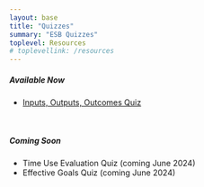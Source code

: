 ```yaml
---
layout: base
title: "Quizzes"
summary: "ESB Quizzes"
toplevel: Resources
# toplevellink: /resources
---
```


   
<h5>Available Now</h5>
  <ul style="text-align: left;">
<li><a href="https://docs.google.com/forms/d/e/1FAIpQLSfhy0FaXG4jYarmYzp4Kz3ImbUg8QBC6fOy-G-9Trx6lcdIZQ/viewform">Inputs, Outputs, Outcomes Quiz</a>&nbsp;</li>
  </ul><br/> 
  
  
<h5>Coming Soon</h5>
<ul style="text-align: left;">
  <li>Time Use Evaluation Quiz (coming June 2024)</li>
  <li>Effective Goals Quiz (coming June 2024)</li>
</ul>





<div id="subscription"> <!--if the home page is requested, a subscription form is populated here from javascript below (though you won't literally see the code here since it runs after page load--></div>


<!--HTML for Quiz-->
<!--<div id="quiz">
  <h1>Quiz</h1>
  <form id="quiz-form">
<div id="question1">
  <p>What is the capital of France?</p>
  <input id="q1a" name="q1" type="radio" value="a" />
  <label>Paris</label><br />
  <input id="q1b" name="q1" type="radio" value="b" />
  <label>London</label><br />
  <input id="q1c" name="q1" type="radio" value="c" />
  <label>Rome</label><br />
  <input id="q1d" name="q1" type="radio" value="d" />
  <label>Madrid</label><br />
</div>
<br />
<div id="question2">
  <p>What is the capital of Japan?</p>
  <input id="q2a" name="q2" type="radio" value="a" />
  <label>Tokyo</label><br />
  <input id="q2b" name="q2" type="radio" value="b" />
  <label>Beijing</label><br />
  <input id="q2c" name="q2" type="radio" value="c" />
  <label>Seoul</label><br />
  <input id="q2d" name="q2" type="radio" value="d" />
  <label>Bangkok</label><br />
</div>
<br />
<div id="question3">
  <p>What is the capital of Australia?</p>
  <input id="q3a" name="q3" type="radio" value="a" />
  <label>Sydney</label><br />
  <input id="q3b" name="q3" type="radio" value="b" />
  <label>Melbourne</label><br />
  <input id="q3c" name="q3" type="radio" value="c" />
  <label>Brisbane</label><br />
  <input id="q3d" name="q3" type="radio" value="d" />
  <label>Canberra</label><br />
</div>
<br />
<input type="submit" value="Submit" />
<input type="reset" value="Reset" />
  </form>
  <div id="results"></div>
</div>-->
<!--JavaScript for Quiz-->
<script>
<!--
  // Store correct answers in an array
  var answers = ["a", "a", "d"];

  // Add event listener to quiz form
  var quizForm = document.getElementById("quiz-form");
  quizForm.addEventListener("submit", function(event)
  event.preventDefault(); // Prevent form from being submitted

// Check answers
var correct = 0;
var incorrect = 0;
for (var i = 0; i < answers.length; i++) {
  var radioName = "q" + (i + 1);
  var radios = document.getElementsByName(radioName);
  for (var j = 0; j < radios.length; j++) {
if (radios[j].checked && radios[j].value === answers[i]) {
  correct++;
} else if (radios[j].checked) {
  incorrect++;
}
  }
}

// Display results
var resultsDiv = document.getElementById("results");
resultsDiv.innerHTML = "Correct: " + correct + "<br>Incorrect: " + incorrect;
  });
-->
</script>




